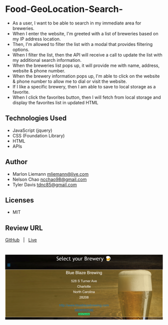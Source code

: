 # Food-GeoLocation-Search-

* As a user, I want to be able to search in my immediate area for breweries. 
* When I enter the website, I'm greeted with a list of breweries based on my IP address location. 
* Then, I'm allowed to filter the list with a modal that provides filtering options. 
* When I filter the list, then the API will receive a call to update the list with my additional search information. 
* When the breweries list pops up, it will provide me with name, address, website & phone number. 
* When the brewery information pops up, I'm able to click on the website & phone number to allow me to dial or visit the website. 
* If I like a specific brewery, then I am able to save to local storage as a favorite. 
* When I click the favorites button, then I will fetch from local storage and display the favorites list in updated HTML

## Technologies Used
* JavaScript (jquery)
* CSS (Foundation Library)
* HTML
* APIs
  
## Author
* Marlon Liemann mliemann@live.com
* Nelson Chao ncchao98@gmail.com
* Tyler Davis tdnc85@gmail.com

## Licenses
* MIT
    

## Review URL
[GitHub](https://github.com/nchao98/Food-GeoLocation-Search-) &nbsp; | &nbsp; 
[Live](https://nchao98.github.io/Food-GeoLocation-Search-/)

#

![Screenshot of deployed BrewPub website](./images/screenshot.png)
